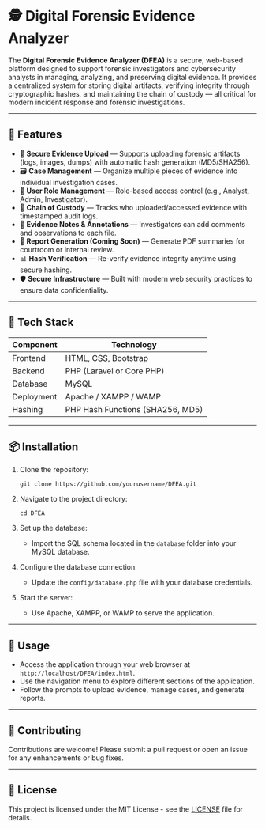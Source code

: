 # 🕵️ Digital Forensic Evidence Analyzer

The **Digital Forensic Evidence Analyzer (DFEA)** is a secure, web-based platform designed to support forensic investigators and cybersecurity analysts in managing, analyzing, and preserving digital evidence. It provides a centralized system for storing digital artifacts, verifying integrity through cryptographic hashes, and maintaining the chain of custody — all critical for modern incident response and forensic investigations.

---

## 🚀 Features

- 🔐 **Secure Evidence Upload** — Supports uploading forensic artifacts (logs, images, dumps) with automatic hash generation (MD5/SHA256).
- 🗃️ **Case Management** — Organize multiple pieces of evidence into individual investigation cases.
- 👥 **User Role Management** — Role-based access control (e.g., Analyst, Admin, Investigator).
- 🧾 **Chain of Custody** — Tracks who uploaded/accessed evidence with timestamped audit logs.
- 📎 **Evidence Notes & Annotations** — Investigators can add comments and observations to each file.
- 📄 **Report Generation (Coming Soon)** — Generate PDF summaries for courtroom or internal review.
- 📊 **Hash Verification** — Re-verify evidence integrity anytime using secure hashing.
- 🛡️ **Secure Infrastructure** — Built with modern web security practices to ensure data confidentiality.

---

## 🧰 Tech Stack

| Component        | Technology          |
|------------------|---------------------|
| Frontend         | HTML, CSS, Bootstrap |
| Backend          | PHP (Laravel or Core PHP) |
| Database         | MySQL               |
| Deployment       | Apache / XAMPP / WAMP |
| Hashing          | PHP Hash Functions (SHA256, MD5) |

---

## 📦 Installation

1. Clone the repository:
   ```
   git clone https://github.com/yourusername/DFEA.git
   ```
2. Navigate to the project directory:
   ```
   cd DFEA
   ```
3. Set up the database:
   - Import the SQL schema located in the `database` folder into your MySQL database.

4. Configure the database connection:
   - Update the `config/database.php` file with your database credentials.

5. Start the server:
   - Use Apache, XAMPP, or WAMP to serve the application.

---

## 📖 Usage

- Access the application through your web browser at `http://localhost/DFEA/index.html`.
- Use the navigation menu to explore different sections of the application.
- Follow the prompts to upload evidence, manage cases, and generate reports.

---

## 🤝 Contributing

Contributions are welcome! Please submit a pull request or open an issue for any enhancements or bug fixes.

---

## 📄 License

This project is licensed under the MIT License - see the [LICENSE](LICENSE) file for details.